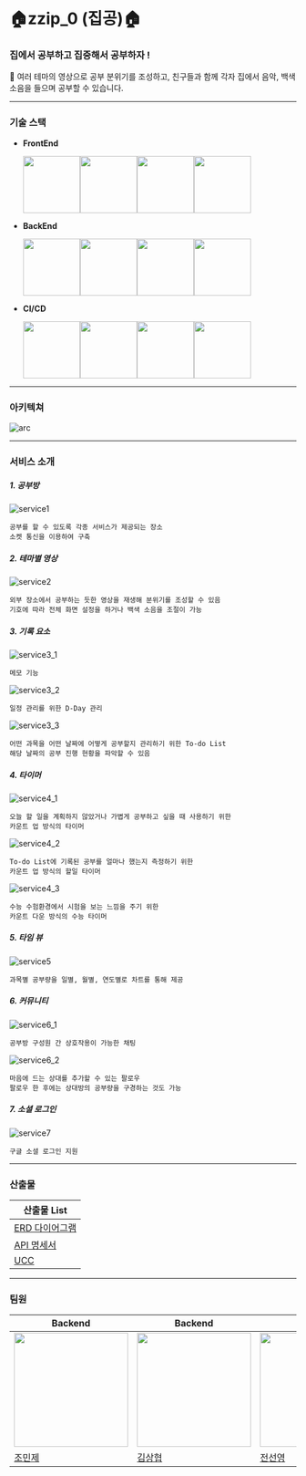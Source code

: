 # 🏠zzip_0 (집공)🏠

### 집에서 공부하고 집중해서 공부하자 !

<aside>
📝 여러 테마의 영상으로 공부 분위기를 조성하고, 친구들과 함께 각자 집에서 음악, 백색소음을 들으며 공부할 수 있습니다.

</aside>

---

### 기술 스택

- **FrontEnd**
    
    <div style="display: flex; align-items: flex-start;"><img src="https://techstack-generator.vercel.app/js-icon.svg" width="100" height="100"><img src="https://techstack-generator.vercel.app/react-icon.svg" width="100" height="100"><img src="https://user-images.githubusercontent.com/97645988/204680807-b216ff75-fc41-4f1d-993e-3444a6a07c30.png" height="100" fill="white"><img src="https://user-images.githubusercontent.com/97645988/204681031-031d467c-1736-4e62-850c-55dbfffee84f.png" height="100" fill="white"></div>

- **BackEnd**
    
    <div style="display: flex; align-items: flex-start;"><img src="https://techstack-generator.vercel.app/java-icon.svg" width="100" height="100"><img src="https://img1.daumcdn.net/thumb/R1280x0/?scode=mtistory2&fname=https%3A%2F%2Fblog.kakaocdn.net%2Fdn%2FSn2Dj%2Fbtq0nPrl873%2FACS7qrimAoVuTS8oriAnv0%2Fimg.jpg" width="100" height="100"><img src="https://techstack-generator.vercel.app/restapi-icon.svg" width="100" height="100"><img src="https://mariadb.com/wp-content/uploads/2019/11/mariadb-horizontal-blue.svg" width="100" height="100"></div>
    
- **CI/CD**
    
    <div style="display: flex; align-items: flex-start;"><img src="https://techstack-generator.vercel.app/docker-icon.svg" width="100" height="100"><img src="https://techstack-generator.vercel.app/nginx-icon.svg" width="100" height="100"><img src="https://techstack-generator.vercel.app/aws-icon.svg" width="100" height="100"><img src="https://upload.wikimedia.org/wikipedia/commons/thumb/e/e9/Jenkins_logo.svg/339px-Jenkins_logo.svg.png?20120629215426" width="100" height="100"></div>
    

---

### 아키텍쳐

![arc](./images/arc.png)

---

### 서비스 소개

##### 1. 공부방

![service1](./images/service1.png)

```
공부를 할 수 있도록 각종 서비스가 제공되는 장소
소켓 통신을 이용하여 구축
```

##### 2. 테마별 영상

![service2](./images/service2.gif)

```
외부 장소에서 공부하는 듯한 영상을 재생해 분위기를 조성할 수 있음
기호에 따라 전체 화면 설정을 하거나 백색 소음을 조절이 가능
```

##### 3. 기록 요소

![service3_1](./images/service3_1.png)

```
메모 기능
```

![service3_2](./images/service3_2.gif)

```
일정 관리를 위한 D-Day 관리
```

![service3_3](./images/service3_3.gif)

```
어떤 과목을 어떤 날짜에 어떻게 공부할지 관리하기 위한 To-do List
해당 날짜의 공부 진행 현황을 파악할 수 있음
```

##### 4. 타이머

![service4_1](./images/service4_1.gif)

```
오늘 할 일을 계획하지 않았거나 가볍게 공부하고 싶을 때 사용하기 위한
카운트 업 방식의 타이머
```

![service4_2](./images/service4_2.gif)

```
To-do List에 기록된 공부를 얼마나 했는지 측정하기 위한
카운트 업 방식의 할일 타이머
```

![service4_3](./images/service4_3.gif)

```
수능 수험환경에서 시험을 보는 느낌을 주기 위한
카운트 다운 방식의 수능 타이머
```

##### 5. 타임 뷰

![service5](./images/service5.gif)

```
과목별 공부량을 일별, 월별, 연도별로 차트를 통해 제공
```

##### 6. 커뮤니티

![service6_1](./images/service6_1.gif)

```
공부방 구성원 간 상호작용이 가능한 채팅
```

![service6_2](./images/service6_2.gif)

```
마음에 드는 상대를 추가할 수 있는 팔로우
팔로우 한 후에는 상대방의 공부량을 구경하는 것도 가능
```

##### 7. 소셜 로그인

![service7](./images/service7.png)

```
구글 소셜 로그인 지원
```

---

### 산출물
|산출물 List|
|---|
| [ERD 다이어그램](./images/erd.png) |
| [API 명세서](https://www.notion.so/a57d17b4d2d9440abc3dc749c44cb123?v=e12053c9c3454bb28a9211ff8c967b19) |
| [UCC](https://youtu.be/aPEX5G224ag) |

---

### 팀원

| Backend | Backend | Backend | Frontend | Frontend |
| --- | --- | --- | --- | --- |
| <img src="https://github.com/minje0204.png" width="200"> | <img src="https://github.com/rotter9027.png" width="200"> | <img src="https://github.com/sally2596.png" width="200">| <img src="https://github.com/2riing.png" width="200"> | <img src="https://github.com/zzz0105.png" width="200">|
| [조민제](https://github.com/minje0204)| [김상협](https://github.com/rotter9027) | [전선영](https://github.com/sally2596) | [염수홍](https://github.com/2riing) | [정지은](https://github.com/zzz0105) |
